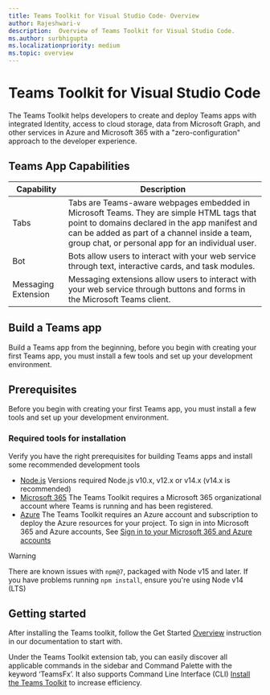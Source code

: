 ```yaml
---
title: Teams Toolkit for Visual Studio Code- Overview
author: Rajeshwari-v
description:  Overview of Teams Toolkit for Visual Studio Code.
ms.author: surbhigupta
ms.localizationpriority: medium
ms.topic: overview
---
```

# Teams Toolkit for Visual Studio Code
The Teams Toolkit helps developers to create and deploy Teams apps with integrated Identity, access to cloud storage, data from Microsoft Graph, and other services in Azure and Microsoft 365 with a "zero-configuration" approach to the developer experience.

## Teams App Capabilities

| **Capability**| **Description**|
|--------|-------------|
| Tabs |  Tabs are Teams-aware webpages embedded in Microsoft Teams. They are simple HTML tags that point to domains declared in the app manifest and can be added as part of a channel inside a team, group chat, or personal app for an individual user. |
| Bot |  Bots allow users to interact with your web service through text, interactive cards, and task modules. |
| Messaging Extension | Messaging extensions allow users to interact with your web service through buttons and forms in the Microsoft Teams client.  |

## Build a Teams app
Build a Teams app from the beginning, before you begin with creating your first Teams app, you must install a few tools and set up your development environment.

## Prerequisites
Before you begin with creating your first Teams app, you must install a few tools and set up your development environment.
### Required tools for installation

Verify you have the right prerequisites for building Teams apps and install some recommended development tools

- [Node.js](https://nodejs.org/en/download/) Versions required Node.js v10.x, v12.x or v14.x (v14.x is recommended)
- [Microsoft 365](https://developer.microsoft.com/en-us/microsoft-365/dev-program)
The Teams Toolkit requires a Microsoft 365 organizational account where Teams is running and has been registered.
- [Azure](https://azure.microsoft.com/en-us/free/)
The Teams Toolkit requires an Azure account and subscription to deploy the Azure resources for your project.
To sign in into Microsoft 365 and Azure accounts, See [Sign in to your Microsoft 365 and Azure accounts](../get-started/prerequisites.md#sign-in-to-your-microsoft-365-and-azure-accounts) 

> [!WARNING]
> There are known issues with `npm@7`, packaged with Node v15 and later. If you have problems running `npm install`, ensure you're using Node v14 (LTS)

## Getting started
After installing the Teams toolkit, follow the Get Started [Overview](../get-started/code-samples.md#overview) instruction in our documentation to start with.

Under the Teams Toolkit extension tab, you can easily discover all applicable commands in the sidebar and Command Palette with the keyword ‘TeamsFx’. It also supports Command Line Interface (CLI) [Install the Teams Toolkit](../get-started/prerequisites.md#install-the-teams-toolkit) to increase efficiency.

